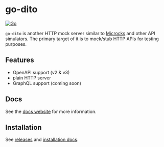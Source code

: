 # go-dito

[![Go](https://github.com/prskr/go-dito/actions/workflows/go.yaml/badge.svg)](https://github.com/prskr/go-dito/actions/workflows/go.yaml)

`go-dito` is another HTTP mock server similar to [Microcks](https://microcks.io/) and other API simulators.
The primary target of it is to mock/stub HTTP APIs for testing purposes.

## Features

- OpenAPI support (v2 & v3)
- plain HTTP server
- GraphQL support (coming soon)

## Docs

See the [docs website](https://docs.dito.icb4dc0.de) for more information.

## Installation

See [releases](/prskr/go-dito/releases/latest) and [installation docs](https://docs.dito.icb4dc0.de//getting_started/installation/).

